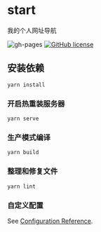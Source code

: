 # start

我的个人网址导航

![gh-pages](https://github.com/zkl2333/start/workflows/gh-pages/badge.svg)
[![GitHub license](https://img.shields.io/github/license/zkl2333/start)](https://github.com/zkl2333/start/blob/master/LICENSE)

## 安装依赖

```
yarn install
```

### 开启热重装服务器

```
yarn serve
```

### 生产模式编译

```
yarn build
```

### 整理和修复文件

```
yarn lint
```

### 自定义配置

See [Configuration Reference](https://cli.vuejs.org/config/).
